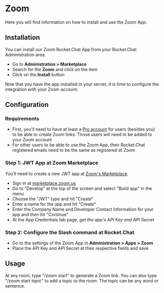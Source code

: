 # Zoom

Here you will find information on how to install and use the Zoom App.

## Installation

You can install our Zoom Rocket.Chat App from your Rocket.Chat Administration area.

* Go to **Administration &gt; Marketplace**
* Search for the **Zoom** and click on the item
* Click on the **Install** button

Now that you have the app installed in your server, it is time to configure the integration with your Zoom account.

## Configuration

### Requirements

* First, you'll need to have at least a [Pro account](https://zoom.us/pricing) for users \(besides you\) to be able to create Zoom links. Those users will need to be added to your Zoom account
* For other users to be able to use the Zoom App, their Rocket.Chat registered emails need to be the same as registered at Zoom

### Step 1: JWT App at Zoom Marketplace

You'll need to create a new JWT app at [Zoom's Marketplace](https://marketplace.zoom.us/).

* Sign in at [marketplace.zoom.us](https://marketplace.zoom.us/)
* Go to "Develop" at the top of the screen and select "Build app" in the menu
* Choose the "JWT" type and hit "Create"
* Enter a name for the app and hit "Create"
* Enter the Company Name and Developer Contact Information for your app and then hit "Continue"
* At the App Credentials tab page, _get the app's API Key and API Secret_

### Step 2: Configure the Slash command at Rocket.Chat

* Go to the settings of the Zoom App in **Administration &gt; Apps &gt; Zoom**
* Place the API Key and API Secret at their respective fields and save

## Usage

At any room, type "/zoom start" to generate a Zoom link. You can also type "/zoom start _topic_" to add a topic to the room. The topic can be any word or sentence.

